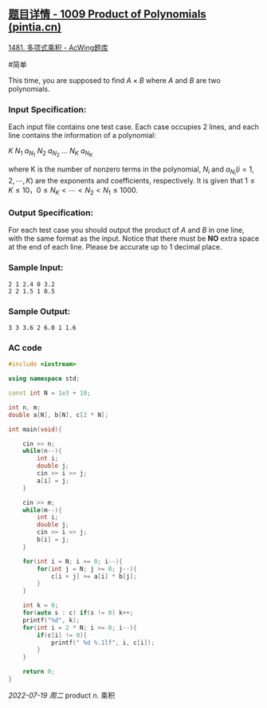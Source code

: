## [题目详情 - 1009 Product of Polynomials (pintia.cn)](https://pintia.cn/problem-sets/994805342720868352/problems/994805509540921344)

[1481. 多项式乘积 - AcWing题库](https://www.acwing.com/problem/content/1483/)

#简单

This time, you are supposed to find $A×B$ where $A$ and $B$ are two polynomials.

### Input Specification:

Each input file contains one test case. Each case occupies 2 lines, and each line contains the information of a polynomial:

$K ~N_1 ~a_{N_1} ~N_2 ~a_{N_2} ~... ~N_K ~a_{N_K}$

where K is the number of nonzero terms in the polynomial, $N_i$ and $a_{N_i} (i=1,2,⋯,K)$ are the exponents and coefficients, respectively. It is given that $1≤K≤10，0≤N_K<⋯<N_2<N_1≤1000$.

### Output Specification:

For each test case you should output the product of $A$ and $B$ in one line, with the same format as the input. Notice that there must be **NO** extra space at the end of each line. Please be accurate up to 1 decimal place.

### Sample Input:

```in
2 1 2.4 0 3.2
2 2 1.5 1 0.5
```

### Sample Output:

```out
3 3 3.6 2 6.0 1 1.6
```

### AC code

```cpp
#include <iostream>

using namespace std;

const int N = 1e3 + 10;

int n, m;
double a[N], b[N], c[2 * N];

int main(void){

    cin >> n;
    while(n--){
        int i;
        double j;
        cin >> i >> j;
        a[i] = j;
    }

    cin >> m;
    while(m--){
        int i;
        double j;
        cin >> i >> j;
        b[i] = j;
    }

    for(int i = N; i >= 0; i--){
        for(int j = N; j >= 0; j--){
            c[i + j] += a[i] * b[j];
        }
    }

    int k = 0; 
    for(auto s : c) if(s != 0) k++;
    printf("%d", k);
    for(int i = 2 * N; i >= 0; i--){
        if(c[i] != 0){
            printf(" %d %.1lf", i, c[i]);
        }
    }

    return 0;
}
```


*2022-07-19 周二*
	 product $n.$ 乘积